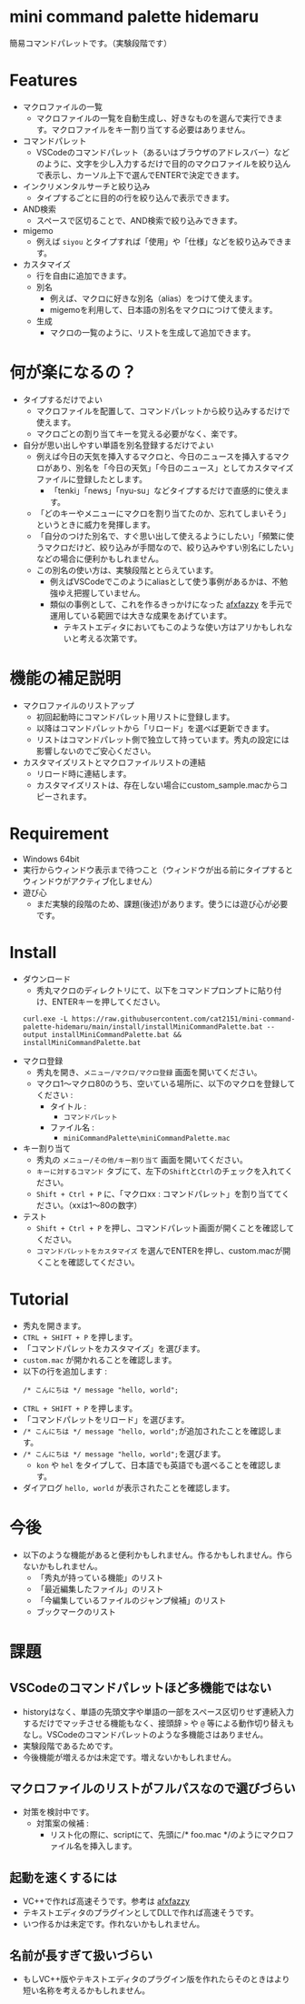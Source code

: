 # mini command palette hidemaru

簡易コマンドパレットです。（実験段階です）

# Features
- マクロファイルの一覧
  - マクロファイルの一覧を自動生成し、好きなものを選んで実行できます。マクロファイルをキー割り当てする必要はありません。
- コマンドパレット
  - VSCodeのコマンドパレット（あるいはブラウザのアドレスバー）などのように、文字を少し入力するだけで目的のマクロファイルを絞り込んで表示し、カーソル上下で選んでENTERで決定できます。
- インクリメンタルサーチと絞り込み
  - タイプするごとに目的の行を絞り込んで表示できます。
- AND検索
  - スペースで区切ることで、AND検索で絞り込みできます。
- migemo
  - 例えば `siyou` とタイプすれば「使用」や「仕様」などを絞り込みできます。
- カスタマイズ
  - 行を自由に追加できます。
  - 別名
    - 例えば、マクロに好きな別名（alias）をつけて使えます。
    - migemoを利用して、日本語の別名をマクロにつけて使えます。
  - 生成
    - マクロの一覧のように、リストを生成して追加できます。

# 何が楽になるの？
- タイプするだけでよい
  - マクロファイルを配置して、コマンドパレットから絞り込みするだけで使えます。
  - マクロごとの割り当てキーを覚える必要がなく、楽です。
- 自分が思い出しやすい単語を別名登録するだけでよい
  - 例えば今日の天気を挿入するマクロと、今日のニュースを挿入するマクロがあり、別名を「今日の天気」「今日のニュース」としてカスタマイズファイルに登録したとします。
    - 「tenki」「news」「nyu-su」などタイプするだけで直感的に使えます。
  - 「どのキーやメニューにマクロを割り当てたのか、忘れてしまいそう」というときに威力を発揮します。
  - 「自分のつけた別名で、すぐ思い出して使えるようにしたい」「頻繁に使うマクロだけど、絞り込みが手間なので、絞り込みやすい別名にしたい」などの場合に便利かもしれません。
  - この別名の使い方は、実験段階ととらえています。
    - 例えばVSCodeでこのようにaliasとして使う事例があるかは、不勉強ゆえ把握していません。
    - 類似の事例として、これを作るきっかけになった [afxfazzy](https://github.com/yuratomo/afxtools) を手元で運用している範囲では大きな成果をあげています。
      - テキストエディタにおいてもこのような使い方はアリかもしれないと考える次第です。

# 機能の補足説明
- マクロファイルのリストアップ
  - 初回起動時にコマンドパレット用リストに登録します。
  - 以降はコマンドパレットから「リロード」を選べば更新できます。
  - リストはコマンドパレット側で独立して持っています。秀丸の設定には影響しないのでご安心ください。
- カスタマイズリストとマクロファイルリストの連結
  - リロード時に連結します。
  - カスタマイズリストは、存在しない場合にcustom_sample.macからコピーされます。

# Requirement
- Windows 64bit
- 実行からウィンドウ表示まで待つこと（ウィンドウが出る前にタイプするとウィンドウがアクティブ化しません）
- 遊び心
  - まだ実験的段階のため、課題(後述)があります。使うには遊び心が必要です。

# Install
- ダウンロード
  - 秀丸マクロのディレクトリにて、以下をコマンドプロンプトに貼り付け、ENTERキーを押してください。
  ```
  curl.exe -L https://raw.githubusercontent.com/cat2151/mini-command-palette-hidemaru/main/install/installMiniCommandPalette.bat --output installMiniCommandPalette.bat && installMiniCommandPalette.bat
  ```
- マクロ登録
  - 秀丸を開き、`メニュー/マクロ/マクロ登録` 画面を開いてください。
  - マクロ1～マクロ80のうち、空いている場所に、以下のマクロを登録してください :
    - タイトル :
      - `コマンドパレット`
    - ファイル名 :
      - `miniCommandPalette\miniCommandPalette.mac`
- キー割り当て
  - 秀丸の `メニュー/その他/キー割り当て` 画面を開いてください。
  - `キーに対するコマンド` タブにて、左下の`Shift`と`Ctrl`のチェックを入れてください。
  - `Shift + Ctrl + P` に、「マクロxx : コマンドパレット」を割り当ててください。（xxは1～80の数字）
- テスト
  - `Shift + Ctrl + P` を押し、コマンドパレット画面が開くことを確認してください。
  - `コマンドパレットをカスタマイズ` を選んでENTERを押し、custom.macが開くことを確認してください。

# Tutorial
- 秀丸を開きます。
- `CTRL + SHIFT + P` を押します。
- 「コマンドパレットをカスタマイズ」を選びます。
- `custom.mac` が開かれることを確認します。
- 以下の行を追加します :
  ```
  /* こんにちは */ message "hello, world";
  ```
- `CTRL + SHIFT + P` を押します。
- 「コマンドパレットをリロード」を選びます。
- `/* こんにちは */ message "hello, world";`が追加されたことを確認します。
- `/* こんにちは */ message "hello, world";`を選びます。
  - `kon` や `hel` をタイプして、日本語でも英語でも選べることを確認します。
- ダイアログ `hello, world` が表示されたことを確認します。

# 今後
- 以下のような機能があると便利かもしれません。作るかもしれません。作らないかもしれません。
  - 「秀丸が持っている機能」のリスト
  - 「最近編集したファイル」のリスト
  - 「今編集しているファイルのジャンプ候補」のリスト
  - ブックマークのリスト

# 課題

## VSCodeのコマンドパレットほど多機能ではない
- historyはなく、単語の先頭文字や単語の一部をスペース区切りせず連続入力するだけでマッチさせる機能もなく、接頭辞 `>` や `@` 等による動作切り替えもなし。VSCodeのコマンドパレットのような多機能さはありません。
- 実験段階であるためです。
- 今後機能が増えるかは未定です。増えないかもしれません。

## マクロファイルのリストがフルパスなので選びづらい
- 対策を検討中です。
  - 対策案の候補 :
    - リスト化の際に、scriptにて、先頭に/* foo.mac */のようにマクロファイル名を挿入します。

## 起動を速くするには
- VC++で作れば高速そうです。参考は [afxfazzy](https://github.com/yuratomo/afxtools)
- テキストエディタのプラグインとしてDLLで作れば高速そうです。
- いつ作るかは未定です。作れないかもしれません。

## 名前が長すぎて扱いづらい
- もしVC++版やテキストエディタのプラグイン版を作れたらそのときはより短い名称を考えるかもしれません。
